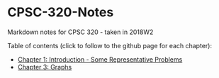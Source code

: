 # CPSC-320-Notes
Markdown notes for CPSC 320 - taken in 2018W2

Table of contents (click to follow to the github page for each chapter):

* [Chapter 1: Introduction - Some Representative Problems](https://github.com/Vaibhav-Sokhi/CPSC-320-Notes/blob/master/320_txtbk_1_intro.md)
* [Chapter 3: Graphs](https://github.com/Vaibhav-Sokhi/CPSC-320-Notes/blob/master/320_txtbk_3_graphs.md)

